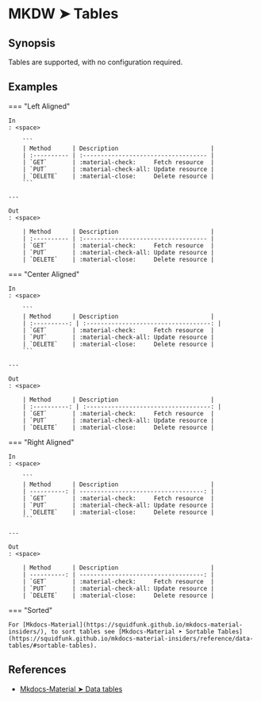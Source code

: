 # MKDW ➤ Tables

## Synopsis

Tables are supported, with no configuration required.

## Examples

=== "Left Aligned"

    In
    : <space>

        ```
        | Method      | Description                          |
        | :---------- | :----------------------------------- |
        | `GET`       | :material-check:     Fetch resource  |
        | `PUT`       | :material-check-all: Update resource |
        | `DELETE`    | :material-close:     Delete resource |
        ```

    ---

    Out
    : <space>

        | Method      | Description                          |
        | :---------- | :----------------------------------- |
        | `GET`       | :material-check:     Fetch resource  |
        | `PUT`       | :material-check-all: Update resource |
        | `DELETE`    | :material-close:     Delete resource |

=== "Center Aligned"

    In
    : <space>

        ```
        | Method      | Description                          |
        | :----------: | :-----------------------------------: |
        | `GET`       | :material-check:     Fetch resource  |
        | `PUT`       | :material-check-all: Update resource |
        | `DELETE`    | :material-close:     Delete resource |
        ```

    ---

    Out
    : <space>

        | Method      | Description                          |
        | :----------: | :-----------------------------------: |
        | `GET`       | :material-check:     Fetch resource  |
        | `PUT`       | :material-check-all: Update resource |
        | `DELETE`    | :material-close:     Delete resource |

=== "Right Aligned"

    In
    : <space>

        ```
        | Method      | Description                          |
        | ----------: | -----------------------------------: |
        | `GET`       | :material-check:     Fetch resource  |
        | `PUT`       | :material-check-all: Update resource |
        | `DELETE`    | :material-close:     Delete resource |
        ```

    ---

    Out
    : <space>

        | Method      | Description                          |
        | ----------: | -----------------------------------: |
        | `GET`       | :material-check:     Fetch resource  |
        | `PUT`       | :material-check-all: Update resource |
        | `DELETE`    | :material-close:     Delete resource |

=== "Sorted"

    For [Mkdocs-Material](https://squidfunk.github.io/mkdocs-material-insiders/), to sort tables see [Mkdocs-Material ➤ Sortable Tables](https://squidfunk.github.io/mkdocs-material-insiders/reference/data-tables/#sortable-tables).

## References

- [Mkdocs-Material ➤ Data tables](https://squidfunk.github.io/mkdocs-material-insiders/reference/data-tables/)
